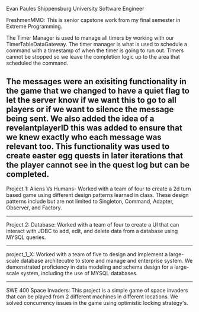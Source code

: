 Evan Paules
Shippensburg University
Software Engineer

FreshmenMMO: This is senior capstone work from my final semester in Extreme Programming. 

The Timer Manager is used to manage all timers by working with our TimerTableDataGateway. The timer manager is what is used to schedule a command with a timestamp of when the timer is going to run out. Timers cannot be stopped so we leave the completion logic up to the area that scheduled the command.

The messages were an exisiting functionality in the game that we changed to have a quiet flag to let the server know if we want this to go to all players or if we want to silence the message being sent. We also added the idea of a revelantplayerID this was added to ensure that we knew exactly who each message was relevant too. This functionality was used to create easter egg quests in later iterations that the player cannot see in the quest log but can be completed.
-------------------------------------------------------------------------------------------------------------------------------------------------------------------------

Project 1: Aliens Vs Humans- Worked with a team of four to create a 2d turn based game using different design patterns learned in class. These design patterns include but are not limited to Singleton, Command, Adapter, Observer, and Factory.

-------------------------------------------------------------------------------------------------------------------------------------------------------------------------

Project 2: Database: Worked with a team of four to create a UI that can interact with JDBC to add, edit, and delete data from a database using MYSQL queries.

-------------------------------------------------------------------------------------------------------------------------------------------------------------------------

project_1_X: Worked with a team of five to design and implement a large-scale database architecutre to store and manage and enterprise system. We demonstrated proficiency in data modeling and schema design for a large-scale system, including the use of MYSQL databases.

-------------------------------------------------------------------------------------------------------------------------------------------------------------------------
SWE 400 Space Invaders: This project is a simple game of space invaders that can be played from 2 different machines in different locations. We solved concurrency issues in the game using optimistic locking strategy's. 
